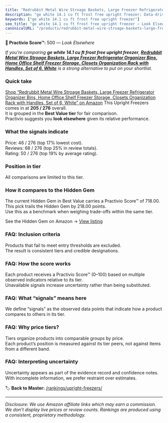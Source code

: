 ```yaml
---
title: "Redrubbit Metal Wire Stroage Baskets, Large Freezer Refrigerator Organizer Bins, Home Office Shelf Freezer Storage, Closets Organization Rack with Handles, Set of 6, White"
description: "ge white 14.1 cu ft frost free upright freezer: Data-driven ranking using the Practivio Score™. Positioned by quality, value, demand, findability, momentum."
keywords: ["ge white 14.1 cu ft frost free upright freezer"]
seo_title: "ge white 14.1 cu ft frost free upright freezer — Look Elsewhere (2025)"
canonicalURL: "/products/redrubbit-metal-wire-stroage-baskets-large-freezer-refrigerator-organizer-bins-home-office-shelf-freezer-storage-closets-organization-rack-with-handles-set-of-6-white-B09MYC7BMS/"
---
```


**🚫 Practivio Score™:** 500 — _Look Elsewhere_


*If you're comparing **ge white 14.1 cu ft frost free upright freezer**, **[Redrubbit Metal Wire Stroage Baskets, Large Freezer Refrigerator Organizer Bins, Home Office Shelf Freezer Storage, Closets Organization Rack with Handles, Set of 6, White](https://www.amazon.com/dp/B09MYC7BMS?tag=practivio-20)** is a strong alternative to put on your shortlist.*
### Quick take
[Shop “Redrubbit Metal Wire Stroage Baskets, Large Freezer Refrigerator Organizer Bins, Home Office Shelf Freezer Storage, Closets Organization Rack with Handles, Set of 6, White” on Amazon](https://www.amazon.com/dp/B09MYC7BMS?tag=practivio-20)
This Upright Freezers comes in at **205 / 276** overall.  
It is grouped in the **Best Value tier** for fair comparison.  
Practivio suggests you **look elsewhere** given its relative performance.

### What the signals indicate
Price: 46 / 276 (top 17% lowest cost).  
Reviews: 68 / 276 (top 25% in review totals).  
Rating: 50 / 276 (top 19% by average rating).  

### Position in tier
All comparisons are limited to this tier.

### How it compares to the Hidden Gem
The current Hidden Gem in Best Value carries a Practivio Score™ of 718.00.  
This pick trails the Hidden Gem by 218.00 points.  
Use this as a benchmark when weighing trade-offs within the same tier.  

See the Hidden Gem on Amazon → [View listing](https://www.amazon.com/dp/B00IR8H55A?tag=practivio-20)

### FAQ: Inclusion criteria
Products that fail to meet entry thresholds are excluded.  
The result is consistent tiers and credible designations.

### FAQ: How the score works
Each product receives a Practivio Score™ (0–100) based on multiple observed indicators relative to its tier.  
Unavailable signals increase uncertainty rather than being substituted.

### FAQ: What “signals” means here
We define “signals” as the observed data points that indicate how a product compares to others in its tier.

### FAQ: Why price tiers?
Tiers organize products into comparable groups by price.  
Each product’s position is measured against its tier peers, not against items from a different band.

### FAQ: Interpreting uncertainty
Uncertainty appears as part of the evidence record and confidence notes.  
With incomplete information, we prefer restraint over estimates.


🏷️ **Back to Master:** [/rankings/upright-freezers/](/rankings/upright-freezers/)

---
_Disclosure: We use Amazon affiliate links which may earn a commission. We don’t display live prices or review counts. Rankings are produced using a consistent, proprietary methodology._
